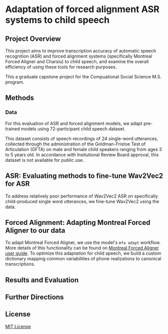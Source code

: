 # Adaptation of forced alignment ASR systems to child speech

## Project Overview

This project aims to improve transcription accuracy of automatic speech recognition (ASR) and forced alignment systems (specifically Montreal Forced Aligner and Charsiu) to child speech, and examine the overall efficiency of using these tools for research purposes.

This a graduate capstone project for the Compuational Social Science M.S. program.

## Methods

### Data

For this evaluation of ASR and forced alignment models, we adapt pre-trained models using 72-participant child speech dataset.

This dataset consists of speech recordings of 24 single-word utterances, collected through the administration of the Goldman-Fristoe Test of Articulation (GFTA) on male and female child speakers ranging from ages 3 to 5 years old. In accordance with Insitutional Review Board approval, this dataset is not available for public use.

## ASR: Evaluating methods to fine-tune Wav2Vec2 for ASR

To address relatively poor performance of Wav2Vec2 ASR on specifically child-produced single word utterances, we fine-tune Wav2Vec2 using the data.

## Forced Alignment: Adapting Montreal Forced Aligner to our data

To adapt Montreal Forced Aligner, we use the model's `mfa adapt` workflow. More details of this functionality can be found on [Montreal Forced Aligner user guide](https://montreal-forced-aligner.readthedocs.io/en/latest/user_guide/workflows/adapt_acoustic_model.html). To optimize this adaptation for child speech, we build a custom dictionary mapping common variabilities of phone realizations to canonical transcriptions. 

## Results and Evaluation

## Further Directions

## License

[MIT License](https://opensource.org/license/mit/)
